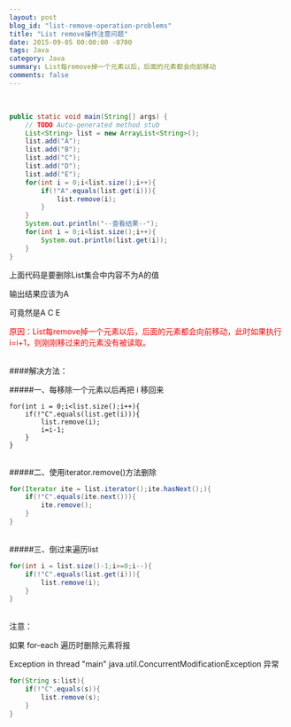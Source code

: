 ```yaml
---
layout: post
blog_id: "list-remove-operation-problems"
title: "List remove操作注意问题"
date: 2015-09-05 00:00:00 -0700
tags: Java
category: Java
summary: List每remove掉一个元素以后，后面的元素都会向前移动
comments: false
---
```

</br>

```java
public static void main(String[] args) {  
	// TODO Auto-generated method stub  
	List<String> list = new ArrayList<String>();  
	list.add("A");  
	list.add("B");  
	list.add("C");  
	list.add("D");  
	list.add("E");  
	for(int i = 0;i<list.size();i++){  
		if(!"A".equals(list.get(i))){  
			list.remove(i);  
		}  
	}  
	System.out.println("--查看结果--");  
	for(int i = 0;i<list.size();i++){  
		System.out.println(list.get(i));  
	}  
}
```

上面代码是要删除List集合中内容不为A的值

输出结果应该为A

可竟然是A C E

<span style="color:red">原因：List每remove掉一个元素以后，后面的元素都会向前移动，此时如果执行i=i+1，则刚刚移过来的元素没有被读取。</span>

</br>
####解决方法：

#####一、每移除一个元素以后再把 i 移回来

```
for(int i = 0;i<list.size();i++){  
	if(!"C".equals(list.get(i))){  
		list.remove(i);  
		i=i-1;  
	}  
}
```

</br>
#####二、使用iterator.remove()方法删除

```java
for(Iterator ite = list.iterator();ite.hasNext();){  
	if(!"C".equals(ite.next())){  
		ite.remove();  
	}  
}
```

</br>
#####三、倒过来遍历list

```java
for(int i = list.size()-1;i>=0;i--){  
	if(!"C".equals(list.get(i))){  
		list.remove(i);  
	}  
}
```

</br>
注意：

如果 for-each 遍历时删除元素将报

Exception in thread "main" java.util.ConcurrentModificationException 异常

```java
for(String s:list){  
	if(!"C".equals(s)){  
		list.remove(s);  
	}  
}
```
</br>
